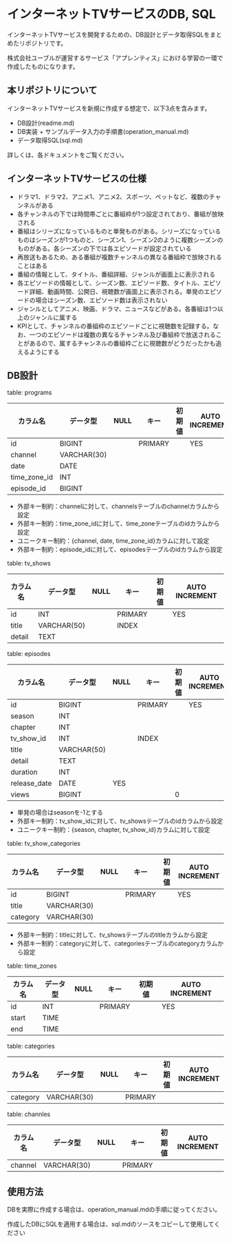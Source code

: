 # インターネットTVサービスのDB, SQL

インターネットTVサービスを開発するための、DB設計とデータ取得SQLをまとめたリポジトリです。

株式会社ユーブルが運営するサービス「アプレンティス」における学習の一環で作成したものになります。

## 本リポジトリについて

インターネットTVサービスを新規に作成する想定で、以下3点を含みます。

- DB設計(readme.md)
- DB実装 + サンプルデータ入力の手順書(operation_manual.md)
- データ取得SQL(sql.md)

詳しくは、各ドキュメントをご覧ください。

## インターネットTVサービスの仕様

- ドラマ1、ドラマ2、アニメ1、アニメ2、スポーツ、ペットなど、複数のチャンネルがある
- 各チャンネルの下では時間帯ごとに番組枠が1つ設定されており、番組が放映される
- 番組はシリーズになっているものと単発ものがある。シリーズになっているものはシーズンが1つものと、シーズン1、シーズン2のように複数シーズンのものがある。各シーズンの下では各エピソードが設定されている
- 再放送もあるため、ある番組が複数チャンネルの異なる番組枠で放映されることはある
- 番組の情報として、タイトル、番組詳細、ジャンルが画面上に表示される
- 各エピソードの情報として、シーズン数、エピソード数、タイトル、エピソード詳細、動画時間、公開日、視聴数が画面上に表示される。単発のエピソードの場合はシーズン数、エピソード数は表示されない
- ジャンルとしてアニメ、映画、ドラマ、ニュースなどがある。各番組は1つ以上のジャンルに属する
- KPIとして、チャンネルの番組枠のエピソードごとに視聴数を記録する。なお、一つのエピソードは複数の異なるチャンネル及び番組枠で放送されることがあるので、属するチャンネルの番組枠ごとに視聴数がどうだったかも追えるようにする

## DB設計

table: programs

| カラム名 | データ型 | NULL | キー | 初期値 | AUTO INCREMENT |
| --- | --- | --- | --- | --- | --- |
| id | BIGINT |  | PRIMARY |  | YES |
| channel | VARCHAR(30) |  |  |  |  |
| date | DATE |  |  |  |  |
| time_zone_id | INT |  |  |  |  |
| episode_id | BIGINT |  |  |  |  |
- 外部キー制約：channelに対して、channelsテーブルのchannelカラムから設定
- 外部キー制約：time_zone_idに対して、time_zoneテーブルのidカラムから設定
- ユニークキー制約：{channel, date, time_zone_id}カラムに対して設定
- 外部キー制約：episode_idに対して、episodesテーブルのidカラムから設定

table: tv_shows

| カラム名 | データ型 | NULL | キー | 初期値 | AUTO INCREMENT |
| --- | --- | --- | --- | --- | --- |
| id | INT |  | PRIMARY |  | YES |
| title | VARCHAR(50) |  | INDEX |  |  |
| detail | TEXT |  |  |  |  |

table: episodes

| カラム名 | データ型 | NULL | キー | 初期値 | AUTO INCREMENT |
| --- | --- | --- | --- | --- | --- |
| id | BIGINT |  | PRIMARY |  | YES |
| season | INT |  |  |  |  |
| chapter | INT |  |  |  |  |
| tv_show_id | INT |  | INDEX |  |  |
| title | VARCHAR(50) |  |  |  |  |
| detail | TEXT |  |  |  |  |
| duration | INT |  |  |  |  |
| release_date | DATE | YES |  |  |  |
| views | BIGINT |  |  | 0 |  |
- 単発の場合はseasonを-1とする
- 外部キー制約：tv_show_idに対して、tv_showsテーブルのidカラムから設定
- ユニークキー制約：{season, chapter, tv_show_id}カラムに対して設定

table: tv_show_categories

| カラム名 | データ型 | NULL | キー | 初期値 | AUTO INCREMENT |
| --- | --- | --- | --- | --- | --- |
| id | BIGINT |  | PRIMARY |  | YES |
| title | VARCHAR(30) |  |  |  |  |
| category | VARCHAR(30) |  |  |  |  |
- 外部キー制約：titleに対して、tv_showsテーブルのtitleカラムから設定
- 外部キー制約：categoryに対して、categoriesテーブルのcategoryカラムから設定

table: time_zones

| カラム名 | データ型 | NULL | キー | 初期値 | AUTO INCREMENT |
| --- | --- | --- | --- | --- | --- |
| id | INT |  | PRIMARY |  | YES |
| start | TIME |  |  |  |  |
| end | TIME |  |  |  |  |

table: categories

| カラム名 | データ型 | NULL | キー | 初期値 | AUTO INCREMENT |
| --- | --- | --- | --- | --- | --- |
| category | VARCHAR(30) |  | PRIMARY |  |  |

table: channles

| カラム名 | データ型 | NULL | キー | 初期値 | AUTO INCREMENT |
| --- | --- | --- | --- | --- | --- |
| channel | VARCHAR(30) |  | PRIMARY |  |  |

## 使用方法

DBを実際に作成する場合は、operation_manual.mdの手順に従ってください。

作成したDBにSQLを適用する場合は、sql.mdのソースをコピーして使用してください